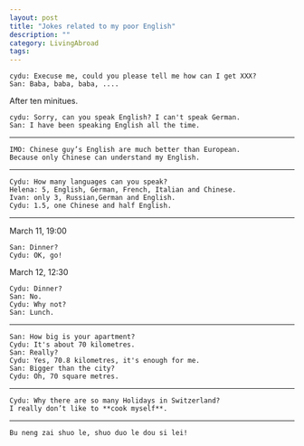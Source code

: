 ```yaml
---
layout: post
title: "Jokes related to my poor English"
description: ""
category: LivingAbroad
tags:
---
```


    cydu: Execuse me, could you please tell me how can I get XXX?
    San: Baba, baba, baba, ....
    
After ten minitues.

    cydu: Sorry, can you speak English? I can't speak German.
    San: I have been speaking English all the time.
    
-----------

    IMO: Chinese guy’s English are much better than European.
    Because only Chinese can understand my English.
    
-----------

    Cydu: How many languages can you speak?
    Helena: 5, English, German, French, Italian and Chinese.
    Ivan: only 3, Russian,German and English.
    Cydu: 1.5, one Chinese and half English.
    
-----------

March 11, 19:00

    San: Dinner? 
    Cydu: OK, go!
    
March 12, 12:30

    Cydu: Dinner? 
    San: No.
    Cydu: Why not?
    San: Lunch.
    
-----------

    San: How big is your apartment?
    Cydu: It's about 70 kilometres.
    San: Really?
    Cydu: Yes, 70.8 kilometres, it's enough for me.
    San: Bigger than the city?
    Cydu: Oh, 70 square metres.

-----------

    Cydu: Why there are so many Holidays in Switzerland?
    I really don’t like to **cook myself**.

-----------

    Bu neng zai shuo le, shuo duo le dou si lei!
